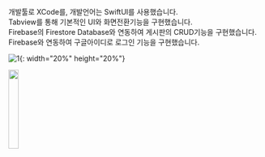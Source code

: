 개발툴로 XCode를, 개발언어는 SwiftUI를 사용했습니다.   
Tabview를 통해 기본적인 UI와 화면전환기능을 구현했습니다.   
Firebase의 Firestore Database와 연동하여 게시판의 CRUD기능을 구현했습니다.   
Firebase와 연동하여 구글아이디로 로그인 기능을 구현했습니다.

![1](https://user-images.githubusercontent.com/68366920/125284275-37ed7900-e354-11eb-85d5-301da74170c7.png){: width="20%" height="20%"}

<img src = "https://user-images.githubusercontent.com/68366920/125284275-37ed7900-e354-11eb-85d5-301da74170c7.png" width="20%" height="20%">
